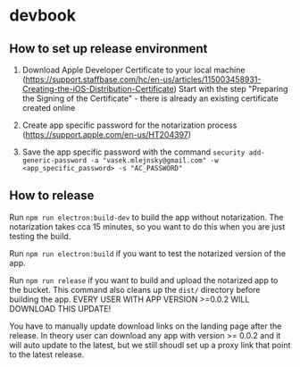 # devbook

## How to set up release environment

1. Download Apple Developer Certificate to your local machine (https://support.staffbase.com/hc/en-us/articles/115003458931-Creating-the-iOS-Distribution-Certificate)
   Start with the step "Preparing the Signing of the Certificate" - there is already an existing certificate created online

2. Create app specific password for the notarization process (https://support.apple.com/en-us/HT204397)

3. Save the app specific password with the command `security add-generic-password -a "vasek.mlejnsky@gmail.com" -w <app_specific_password> -s "AC_PASSWORD"`

## How to release

Run `npm run electron:build-dev` to build the app without notarization. The notarization takes cca 15 minutes, so you want to do this when you are just testing the build.

Run `npm run electron:build` if you want to test the notarized version of the app.

Run `npm run release` if you want to build and upload the notarized app to the bucket. This command also cleans up the `dist/` directory before building the app.
EVERY USER WITH APP VERSION >=0.0.2 WILL DOWNLOAD THIS UPDATE!

You have to manually update download links on the landing page after the release. In theory user can download any app with version >= 0.0.2 and it will auto update to the latest, but we still shoudl set up a proxy link that point to the latest release.
